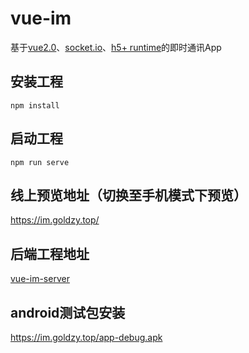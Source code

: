 # vue-im
基于[vue2.0](https://cn.vuejs.org/)、[socket.io](https://socket.io/docs/v3)、[h5+ runtime](https://ask.dcloud.net.cn/docs/)的即时通讯App

## 安装工程
```
npm install
```
## 启动工程
```
npm run serve
```

## 线上预览地址（切换至手机模式下预览）
https://im.goldzy.top/


## 后端工程地址
[vue-im-server](https://github.com/hurongju/vue-im-server/)
## android测试包安装
https://im.goldzy.top/app-debug.apk